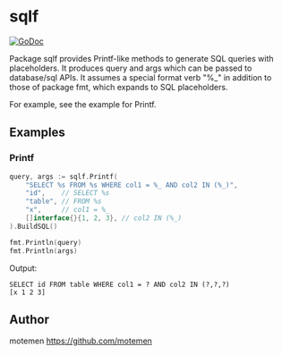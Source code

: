 # sqlf

[![GoDoc](https://godoc.org/github.com/motemen/go-sqlf?status.svg)](https://godoc.org/github.com/motemen/go-sqlf)

Package sqlf provides Printf-like methods to generate SQL queries with placeholders.
It produces query and args which can be passed to database/sql APIs.
It assumes a special format verb "%\_" in addition to those of package fmt,
which expands to SQL placeholders.

For example, see the example for Printf.

## Examples

### Printf

```go
query, args := sqlf.Printf(
    "SELECT %s FROM %s WHERE col1 = %_ AND col2 IN (%_)",
    "id",    // SELECT %s
    "table", // FROM %s
    "x",     // col1 = %_
    []interface{}{1, 2, 3}, // col2 IN (%_)
).BuildSQL()

fmt.Println(query)
fmt.Println(args)
```

Output:

```
SELECT id FROM table WHERE col1 = ? AND col2 IN (?,?,?)
[x 1 2 3]
```

## Author

motemen <https://github.com/motemen>
